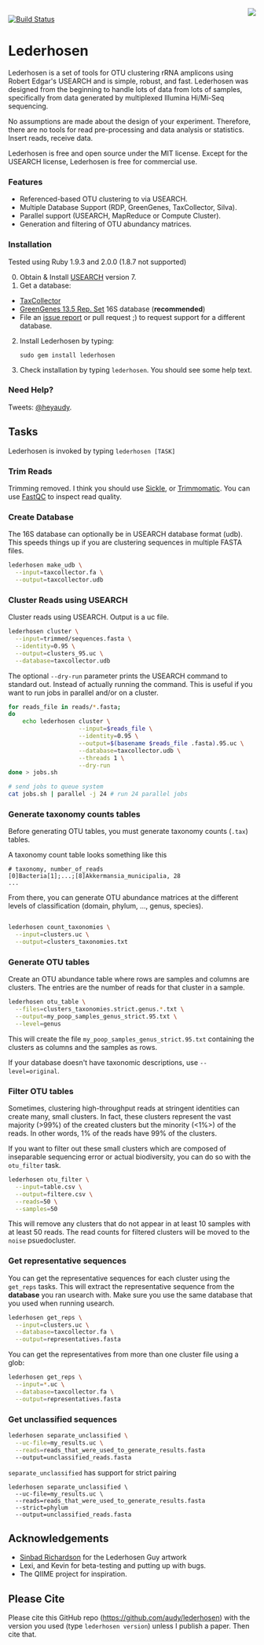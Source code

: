 <img src="https://raw.github.com/audy/lederhosen/master/logo.png" align="right">

[![Build
Status](https://travis-ci.org/audy/lederhosen.png)](https://travis-ci.org/audy/lederhosen)

# Lederhosen

Lederhosen is a set of tools for OTU clustering rRNA amplicons using
Robert Edgar's USEARCH and is simple, robust, and fast.
Lederhosen was designed from the beginning to handle lots of data from
lots of samples, specifically from data generated by multiplexed
Illumina Hi/Mi-Seq sequencing.

No assumptions are made about the design of your experiment.
Therefore, there are no tools for read pre-processing and data analysis
or statistics. Insert reads, receive data.

Lederhosen is free and open source under the MIT license. Except for
the USEARCH license, Lederhosen is free for commercial use.

### Features

- Referenced-based OTU clustering to via USEARCH.
- Multiple Database Support (RDP, GreenGenes, TaxCollector, Silva).
- Parallel support (USEARCH, MapReduce or Compute Cluster).
- Generation and filtering of OTU abundancy matrices.

### Installation

Tested using Ruby 1.9.3 and 2.0.0 (1.8.7 not supported)

0. Obtain & Install [USEARCH](http://www.drive5.com/) version 7.
1. Get a database:
  - [TaxCollector](http://github.com/audy/taxcollector)
  - [GreenGenes 13.5 Rep. Set](http://greengenes.secondgenome.com/downloads) 16S
    database (**recommended**)
  - File an [issue report](https://github.com/audy/lederhosen/issues) or pull request ;) to request support for a different database.
2. Install Lederhosen by typing:

    `sudo gem install lederhosen`
4. Check installation by typing `lederhosen`. You should see some help text.

### Need Help?

Tweets: [@heyaudy](http://twitter.com/heyaudy).

## Tasks

Lederhosen is invoked by typing `lederhosen [TASK]`

### Trim Reads

Trimming removed. I think you should use
[Sickle](https://github.com/najoshi/sickle), or
[Trimmomatic](http://www.usadellab.org/cms/index.php?page=trimmomatic).
You can use
[FastQC](http://www.bioinformatics.babraham.ac.uk/projects/fastqc/) to inspect read quality.

### Create Database

The 16S database can optionally be in USEARCH database format (udb).
This speeds things up if you are clustering sequences in multiple FASTA
files.

```bash
lederhosen make_udb \
  --input=taxcollector.fa \
  --output=taxcollector.udb
```

### Cluster Reads using USEARCH

Cluster reads using USEARCH. Output is a uc file.

```bash
lederhosen cluster \
  --input=trimmed/sequences.fasta \
  --identity=0.95 \
  --output=clusters_95.uc \
  --database=taxcollector.udb
```

The optional `--dry-run` parameter prints the USEARCH command to
standard out. Instead of actually running the command. This is useful if
you want to run jobs in parallel and/or on a cluster.

```bash
for reads_file in reads/*.fasta;
do
    echo lederhosen cluster \
                    --input=$reads_file \
                    --identity=0.95 \
                    --output=$(basename $reads_file .fasta).95.uc \
                    --database=taxcollector.udb \
                    --threads 1 \
                    --dry-run
done > jobs.sh

# send jobs to queue system
cat jobs.sh | parallel -j 24 # run 24 parallel jobs
```

### Generate taxonomy counts tables

Before generating OTU tables, you must generate taxonomy counts (`.tax`) tables.

A taxonomy count table looks something like this

    # taxonomy, number_of_reads
    [0]Bacteria[1];...;[8]Akkermansia_municipalia, 28
    ...

From there, you can generate OTU abundance matrices at the different levels of classification (domain, phylum, ..., genus, species).

```bash

lederhosen count_taxonomies \
  --input=clusters.uc \
  --output=clusters_taxonomies.txt
```

### Generate OTU tables

Create an OTU abundance table where rows are samples and columns are clusters. The entries are the number of reads for that cluster in a sample.

```bash
lederhosen otu_table \
  --files=clusters_taxonomies.strict.genus.*.txt \
  --output=my_poop_samples_genus_strict.95.txt \
  --level=genus
```

This will create the file `my_poop_samples_genus_strict.95.txt` containing the clusters
as columns and the samples as rows.

If your database doesn't have taxonomic descriptions, use
`--level=original`.

### Filter OTU tables

Sometimes, clustering high-throughput reads at stringent identities can create many, small clusters.
In fact, these clusters represent the vast majority (>99%) of the created clusters but the minority (<1%>)
of the reads. In other words, 1% of the reads have 99% of the clusters.

If you want to filter out these small clusters which are composed of inseparable sequencing error or
actual biodiversity, you can do so with the `otu_filter` task.

```bash
lederhosen otu_filter \
  --input=table.csv \
  --output=filtere.csv \
  --reads=50 \
  --samples=50
```

This will remove any clusters that do not appear in at least 10 samples with at least 50 reads. The read counts
for filtered clusters will be moved to the `noise` psuedocluster.

### Get representative sequences

You can get the representative sequences for each cluster using the `get_reps` tasks.
This will extract the representative sequence from the __database__ you ran usearch with.
Make sure you use the same database that you used when running usearch.

```bash
lederhosen get_reps \
  --input=clusters.uc \
  --database=taxcollector.fa \
  --output=representatives.fasta
```

You can get the representatives from more than one cluster file using a glob:

```bash
lederhosen get_reps \
  --input=*.uc \
  --database=taxcollector.fa \
  --output=representatives.fasta
```

### Get unclassified sequences

```bash
lederhosen separate_unclassified \
  --uc-file=my_results.uc \
  --reads=reads_that_were_used_to_generate_results.fasta
  --output=unclassified_reads.fasta
```

`separate_unclassified` has support for strict pairing

```
lederhosen separate_unclassified \
  --uc-file=my_results.uc \
  --reads=reads_that_were_used_to_generate_results.fasta
  --strict=phylum
  --output=unclassified_reads.fasta
```

## Acknowledgements

- [Sinbad Richardson](http://viennapitts.com/) for the Lederhosen Guy artwork
- Lexi, and Kevin for beta-testing and putting up with bugs.
- The QIIME project for inspiration.

## Please Cite

Please cite this GitHub repo (https://github.com/audy/lederhosen) with the version you used (type `lederhosen version`) unless I publish a paper. Then cite that.
